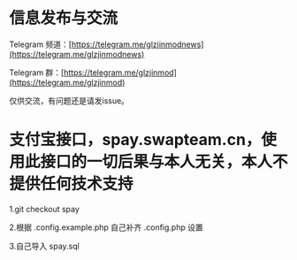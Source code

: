 # 信息发布与交流

Telegram 频道：[https://telegram.me/glzjinmodnews](https://telegram.me/glzjinmodnews)

Telegram 群：[https://telegram.me/glzjinmod](https://telegram.me/glzjinmod)

仅供交流，有问题还是请发issue。

# 支付宝接口，spay.swapteam.cn，使用此接口的一切后果与本人无关，本人不提供任何技术支持

1.git checkout spay

2.根据 .config.example.php 自己补齐 .config.php 设置

3.自己导入 spay.sql
